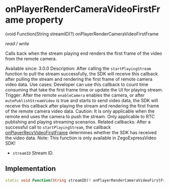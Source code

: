 


# onPlayerRenderCameraVideoFirstFrame property







(void Function(String streamID)?) onPlayerRenderCameraVideoFirstFrame
  
_<span class="feature">read / write</span>_



<p>Calls back when the stream playing end renders the first frame of the video from the remote camera.</p>
<p>Available since: 3.0.0
Description: After calling the <code>startPlayingStream</code> function to pull the stream successfully, the SDK will receive this callback after pulling the stream and rendering the first frame of remote camera video data.
Use cases: Developer can use this callback to count time consuming that take the first frame time or update the UI for playing stream.
Trigger: After the remote <code>enableCamera</code> enables the camera, or after <code>mutePublishStreamVideo</code> is true and starts to send video data, the SDK will receive this callback after playing the stream and rendering the first frame of the remote camera video data.
Caution: It is only applicable when the remote end uses the camera to push the stream. Only applicable to RTC publishing and playing streaming scenarios.
Related callbacks: After a successful call to <code>startPlayingStream</code>, the callback <a href="../../zego_uikit_prebuilt_live_audio_room/ZegoExpressEngine/onPlayerRecvVideoFirstFrame.md">onPlayerRecvVideoFirstFrame</a> determines whether the SDK has received the video data.
Note: This function is only available in ZegoExpressVideo SDK!</p>
<ul>
<li><code>streamID</code> Stream ID.</li>
</ul>



## Implementation

```dart
static void Function(String streamID)? onPlayerRenderCameraVideoFirstFrame;
```







